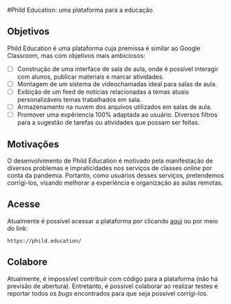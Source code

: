 #Phild Education: uma plataforma para a educação
## Objetivos
Phild Education é uma plataforma cuja premissa é similar ao Google Classroom, mas com objetivos mais ambiciosos:
- [ ] Construção de uma interface de sala de aula, onde é possível interagir com alunos, publicar materiais e marcar atividades.
- [ ] Montagem de um sistema de videochamadas ideal para salas de aula.
- [ ] Exibição de um feed de notícias relacionadas a temas atuais personalizáveis temas trabalhados em sala.
- [ ] Armazenamento na nuvem dos arquivos utilizados em salas de aula.
- [ ] Promover uma expêriencia 100% adaptada ao usuário. Diversos filtros para a sugestão de tarefas ou atividades que possam ser feitas.
## Motivações
O desenvolvimento de Phild Education é motivado pela manifestação de diversos problemas e impraticidades nos serviços de classes *online* por conta da pandemia. Portanto, como usuários desses serviços, pretendemos corrigi-los, visando melhorar a experiència e organização as aulas remotas.
## Acesse
Atualmente é possível acessar a plataforma por clicando [aqui](https://phild.education/) ou por meio do link:
```
https://phild.education/
```
## Colabore
Atualmente, é impossível contribuir com código para a plataforma (não há previsão de abertura). Entretanto, é possível colaborar ao realizar testes e reportar todos os *bugs* encontrados para que seja possível corrigi-los.